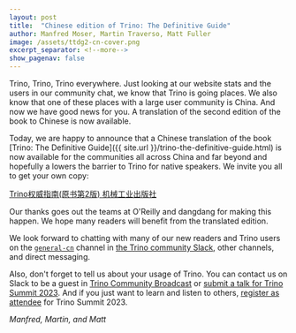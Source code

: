 ```yaml
---
layout: post
title:  "Chinese edition of Trino: The Definitive Guide"
author: Manfred Moser, Martin Traverso, Matt Fuller
image: /assets/ttdg2-cn-cover.png
excerpt_separator: <!--more-->
show_pagenav: false
---
```


Trino, Trino, Trino everywhere. Just looking at our website stats and the users
in our community chat, we know that Trino is going places. We also know that one
of these places with a large user community is China. And now we have good news
for you. A translation of the second edition of the book to Chinese is now
available.

<!--more-->

Today, we are happy to announce that a Chinese translation of the book [Trino:
The Definitive Guide]({{ site.url }}/trino-the-definitive-guide.html) is now
available for the communities all across China and far beyond and hopefully a
lowers the barrier to Trino for native speakers. We invite you all to get your
own copy:

<div class="card-deck spacer-30">
    <a class="btn btn-pink" href="https://product.dangdang.com/11487789827.html">
        Trino权威指南(原书第2版) 机械工业出版社
    </a>
</div>
<div class="spacer-30"></div>

Our thanks goes out the teams at O'Reilly and dangdang for making this happen.
We hope many readers will benefit from the translated edition.

We look forward to chatting with many of our new readers and Trino users on the
[`general-cn`](https://trinodb.slack.com/app_redirect?channel=general-cn) channel in [the Trino community Slack]({{site.baseurl}}/slack.html),
other channels, and direct messaging.

Also, don't forget to tell us about your usage of Trino. You can contact us on
Slack to be a guest in [Trino Community
Broadcast]({{site.baseurl}}/broadcast/index.html) or [submit a talk for Trino
Summit 2023](https://sessionize.com/trino-summit-2023/). And if you just want
to learn and listen to others, [register as
attendee](https://www.starburst.io/info/trinosummit2023/?utm_source=trino&utm_medium=website&utm_campaign=NORAM-FY24-Q4-EV-Trino-Summit-2023&utm_content=blog-1) for Trino Summit 2023.

*Manfred, Martin, and Matt*
